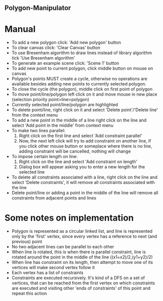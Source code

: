 ## Polygon-Manipulator
# Manual
- To add a new polygon click: 'Add new polygon' button
- To clear canvas click: 'Clear Canvas' button
- To use Bresenham algorithm to draw lines instead of library algorithm tick 'Use Bresenham algorithm'
- To generate an example scene click: 'Scene 1' button
- To add new point to current polygon, click middle button on mouse on canvas
- Polygon's points MUST create a cycle, otherwise no operations are available besides adding new points to currently 
  selected polygon.
- To close the cycle (the polygon), middle click on first point of polygon  
- To move point/line/polygon left click on it and move mouse in new place (selection priority point>line>polygon)
- Currently selected point/line/polygon are highlighted
- To delete point/line, right click on it and select 'Delete point'/'Delete line' from the context menu
- To add a new point in the middle of a line right click on the line and select 'Add point in the middle' from context menu
- To make two lines parallel:
	1. Right click on the first line and select 'Add constraint parallel'
	2. Now, the next left click will try to add constraint on another line, if you click other mouse button or 
	   someplace where there is no line, adding constraint will be cancelled, nothing will change
- To impose certain length on line:
	1. Right click on the line and select 'Add constraint on length'
	2. Dialog box will appear asking you to enter a new length for the selected line
- To delete all constraints associated with a line, right click on the line and select 'Delete constraints', it will
remove all constraints associated with the line
- Delete point/line or adding a point in the middle of the line will remove all constraints from adjacent points and lines  
# Some notes on implementation
- Polygon is represented as a circular linked list, and line is represented only by the 'first' vertex, since every vertex 
  has a reference to next (and previous) point
- No two adjacent lines can be parallel to each other
- When line is rotated, this is when there is parallel constraint, line is rotated around the point in the middle of 
  the line ((x1+x2)/2,(y1+y2)/2)
- When line has constraint on its length, then attempt to move one of its vertices will make second vertex follow it
- Each vertex has a list of constraints
- Constraints are executed recursively. It's kind of a DFS on a set of vertices, that can be reached from the first 
   vertex on which constraints are executed and visiting other 'ends of constraints' of this point and repeat this action


